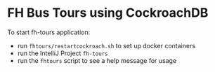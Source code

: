 # FH Bus Tours using CockroachDB

To start fh-tours application:
- run `fhtours/restartcockroach.sh` to set up docker containers
- run the IntelliJ Project `fh-tours`
- run the `fhtours` script to see a help message for usage
